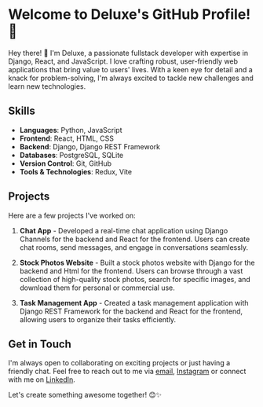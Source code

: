 # Welcome to Deluxe's GitHub Profile! 🚀

Hey there! 👋 I'm Deluxe, a passionate fullstack developer with expertise in Django, React, and JavaScript. I love crafting robust, user-friendly web applications that bring value to users' lives. With a keen eye for detail and a knack for problem-solving, I'm always excited to tackle new challenges and learn new technologies.

## Skills
- **Languages**: Python, JavaScript
- **Frontend**: React, HTML, CSS
- **Backend**: Django, Django REST Framework
- **Databases**: PostgreSQL, SQLite
- **Version Control**: Git, GitHub
- **Tools & Technologies**: Redux, Vite

## Projects
Here are a few projects I've worked on:

1. **Chat App** - Developed a real-time chat application using Django Channels for the backend and React for the frontend. Users can create chat rooms, send messages, and engage in conversations seamlessly.

2. **Stock Photos Website** - Built a stock photos website with Django for the backend and Html for the frontend. Users can browse through a vast collection of high-quality stock photos, search for specific images, and download them for personal or commercial use.

3. **Task Management App** - Created a task management application with Django REST Framework for the backend and React for the frontend, allowing users to organize their tasks efficiently.


## Get in Touch
I'm always open to collaborating on exciting projects or just having a friendly chat. Feel free to reach out to me via [email](mailto:deluxesande@gmail.com), [Instagram](https://www.instagram.com/deluxecreates) or connect with me on [LinkedIn](https://www.linkedin.com/in/deluxe-sande-455384295).

Let's create something awesome together! 😊✨
